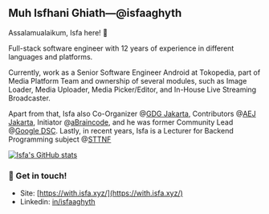 ## Muh Isfhani Ghiath—@isfaaghyth

Assalamualaikum, Isfa here! 👋

Full-stack software engineer with 12 years of experience in different languages and platforms.

Currently, work as a Senior Software Engineer Android at Tokopedia, part of Media Platform Team and ownership of several modules, such as Image Loader, Media Uploader, Media Picker/Editor, and In-House Live Streaming Broadcaster.

Apart from that, Isfa also Co-Organizer @[GDG Jakarta](https://gdgindonesia.org/), Contributors @[AEJ Jakarta](https://www.instagram.com/aej.id), Initiator @[aBraincode](https://abraincode.github.io/), and he was former Community Lead @[Google DSC](https://g.co/dev/dsc). Lastly, in recent years, Isfa is a Lecturer for Backend Programming subject @[STTNF](https://nurulfikri.ac.id/)

[![Isfa's GitHub stats](https://github-readme-stats.vercel.app/api?username=isfaaghyth&include_all_commits=true&show_icons=true)](https://github.com/anuraghazra/github-readme-stats)

### 💬 Get in touch!
- Site: [https://with.isfa.xyz/](https://with.isfa.xyz/)
- Linkedin: [in/isfaaghyth](https://linkedin.com/in/isfaaghyth)
